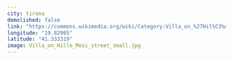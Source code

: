 ```yaml
---
city: tirana
demolished: false
link: "https://commons.wikimedia.org/wiki/Category:Villa_on_%27Hil%C3%AB_Mosi%27_street"
longitude: "19.82965"
latitude: "41.333319"
image: Villa_on_Hille_Mosi_street_small.jpg
---
```

